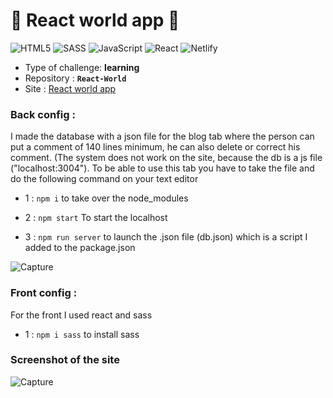 # 🚀 React world app 🚀

![HTML5](https://img.shields.io/badge/html5-%23E34F26.svg?style=for-the-badge&logo=html5&logoColor=white) ![SASS](https://img.shields.io/badge/SASS-hotpink.svg?style=for-the-badge&logo=SASS&logoColor=white) ![JavaScript](https://img.shields.io/badge/javascript-%23323330.svg?style=for-the-badge&logo=javascript&logoColor=%23F7DF1E) ![React](https://img.shields.io/badge/react-%2320232a.svg?style=for-the-badge&logo=react&logoColor=%2361DAFB) ![Netlify](https://img.shields.io/badge/netlify-%23000000.svg?style=for-the-badge&logo=netlify&logoColor=#00C7B7)

- Type of challenge: **learning**
- Repository : **`React-World`**
- Site : <a href="https://react-world-prod.netlify.app/" target="_blank"> React world app </a>

### Back config :

I made the database with a json file for the blog tab where the person can put a comment of 140 lines minimum, he can also delete or correct his comment. (The system does not work on the site, because the db is a js file ("localhost:3004"). To be able to use this tab you have to take the file and do the following command on your text editor

- 1 : `npm i` to take over the node_modules

- 2 : `npm start` To start the localhost

- 3 : `npm run server` to launch the .json file (db.json) which is a script I added to the package.json

![Capture](https://user-images.githubusercontent.com/98493546/183430294-99f6ffa2-1a18-4640-a397-3184a49a9383.PNG)


### Front config :

For the front I used react and sass

- 1 : `npm i sass` to install sass

### Screenshot of the site

![Capture](https://user-images.githubusercontent.com/98493546/183430851-b1c92ef3-422d-4618-ac0b-ea7a8d34ec82.PNG)


